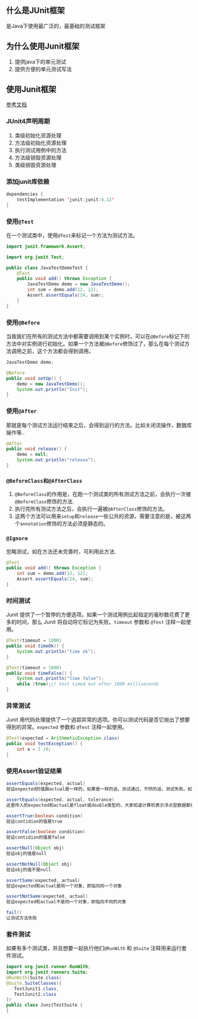## 什么是JUnit框架
是Java下使用最广泛的，最基础的测试框架

## 为什么使用Junit框架
1. 提供java下的单元测试
2. 提供方便的单元测试写法

## 使用Junit框架

[参考文档](https://junit.org/junit4/)

### JUnit4声明周期

1. 类级初始化资源处理
2. 方法级初始化资源处理
3. 执行测试用例中的方法
4. 方法级销毁资源处理
5. 类级销毁资源处理

### 添加junit库依赖

```java
dependencies {
    testImplementation 'junit:junit:4.12'
}
```

### 使用`@Test`
在一个测试类中，使用`@Test`来标记一个方法为测试方法。

```java
import junit.framework.Assert;

import org.junit.Test;

public class JavaTestDemoTest {
    @Test
    public void add() throws Exception {
        JavaTestDemo demo = new JavaTestDemo();
        int sum = demo.add(12, 12);
        Assert.assertEquals(24, sum);
    }
}
```

### 使用`@Before`
当我我们在所有的测试方法中都需要调用到某个实例时，可以在`@Before`标记下的方法中对实例进行初始化。如果一个方法被`@Before`修饰过了，那么在每个测试方法调用之前，这个方法都会得到调用。

```java
JavaTestDemo demo;

@Before
public void setUp() {
    demo = new JavaTestDemo();
    System.out.println("Init");
}

```

### 使用`@After`
那就是每个测试方法运行结束之后，会得到运行的方法。比如关闭流操作，数据库操作等..

```java
@After
public void release() {
    demo = null;
    System.out.println("release");
}
```

### `@BeforeClass和@AfterClass`

1. `@BeforeClass`的作用是，在跑一个测试类的所有测试方法之前，会执行一次被`@BeforeClass`修饰的方法.
2. 执行完所有测试方法之后，会执行一遍被`@AfterClass`修饰的方法。  
3. 这两个方法可以用来`setup`和`release`一些公共的资源，需要注意的是，被这两个`annotation`修饰的方法必须是静态的。

### `@Ignore`
忽略测试，如在方法还未完善时，可利用此方法.

```java
@Test
public void add() throws Exception {
    int sum = demo.add(12, 12);
    Assert.assertEquals(24, sum);
}
```

### 时间测试
Junit 提供了一个暂停的方便选项。如果一个测试用例比起指定的毫秒数花费了更多的时间，那么 Junit 将自动将它标记为失败。`timeout` 参数和 `@Test` 注释一起使用。

```java
@Test(timeout = 1000)
public void timeOk() {
    System.out.println("time ok");
}

@Test(timeout = 1000)
public void timeFalse() {
    System.out.println("time false");
    while (true);// test timed out after 1000 milliseconds
}
```

### 异常测试
Junit 用代码处理提供了一个追踪异常的选项。你可以测试代码是否它抛出了想要得到的异常。`expected` 参数和 `@Test` 注释一起使用。

```java
@Test(expected = ArithmeticException.class)
public void testException() {
    int a = 1 /0;
}
```

### 使用Assert验证结果
```java
assertEquals(expected, actual)
验证expected的值跟actual是一样的，如果是一样的话，测试通过，不然的话，测试失败。如果传入的是object，那么这里的对比用的是equals()

assertEquals(expected, actual, tolerance)
这里传入的expected和actual是float或double类型的，大家知道计算机表示浮点型数据都有一定的偏差，所以哪怕理论上他们是相等的，但是用计算机表示出来则可能不是，所以这里运行传入一个偏差值。如果两个数的差异在这个偏差值之内，则测试通过，否者测试失败。

assertTrue(boolean condition)
验证contidion的值是true

assertFalse(boolean condition)
验证contidion的值是false

assertNull(Object obj)
验证obj的值是null

assertNotNull(Object obj)
验证obj的值不是null

assertSame(expected, actual)
验证expected和actual是同一个对象，即指向同一个对象

assertNotSame(expected, actual)
验证expected和actual不是同一个对象，即指向不同的对象

fail()
让测试方法失败
```

### 套件测试
如果有多个测试类，并且想要一起执行他们`@RunWith` 和 `@Suite` 注释用来运行套件测试。

```java
import org.junit.runner.RunWith;
import org.junit.runners.Suite;
@RunWith(Suite.class)
@Suite.SuiteClasses({
   TestJunit1.class,
   TestJunit2.class
})
public class JunitTestSuite {   
}
```